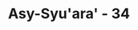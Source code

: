 ---
title: "Asy-Syu'ara' - 34"
no: 34
arabic_no: ٣٤
ayah: قَالَ لِلْمَلَاِ حَوْلَهٗٓ اِنَّ هٰذَا لَسٰحِرٌ عَلِيْمٌ ۙ 
translation: "Dia (Fir‘aun) berkata kepada para pemuka di sekelilingnya, “Sesungguhnya dia (Musa) ini pasti seorang pesihir yang pandai,"
tafsir: "Ketika Fir'aun melihat dan menyaksikan bukti-bukti yang diperlihatkan Musa, yang menunjukkan kebenaran dakwahnya, ia tetap mengingkari dan menentang Musa dengan keras. Ia kemudian mengemukakan tiga hal kepada para pemuka kaumnya. Pertama, untuk melegakan hati para pembesar dan pemuka kaum yang ada di sekelilingnya, Fir'aun berkata kepada mereka, \"Sesungguhnya Musa ini, benar-benar ahli sihir yang ulung, bukan rasul Tuhan seru sekalian alam sebagaimana pengakuannya. Yang dipertunjukkannya itu bukan mukjizat, tetapi sihir belaka.\""
---